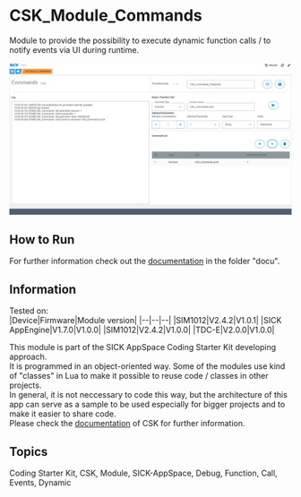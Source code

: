 # CSK_Module_Commands

Module to provide the possibility to execute dynamic function calls / to notify events via UI during runtime.

![](./docu/media/UI_Screenshot.png)

## How to Run

For further information check out the [documentation](https://raw.githack.com/SICKAppSpaceCodingStarterKit/CSK_Module_Commands/main/docu/CSK_Module_Commands.html) in the folder "docu".

## Information

Tested on:  
|Device|Firmware|Module version|
|--|--|--|
|SIM1012|V2.4.2|V1.0.1|
|SICK AppEngine|V1.7.0|V1.0.0|
|SIM1012|V2.4.2|V1.0.0|
|TDC-E|V2.0.0|V1.0.0|

This module is part of the SICK AppSpace Coding Starter Kit developing approach.  
It is programmed in an object-oriented way. Some of the modules use kind of "classes" in Lua to make it possible to reuse code / classes in other projects.  
In general, it is not neccessary to code this way, but the architecture of this app can serve as a sample to be used especially for bigger projects and to make it easier to share code.  
Please check the [documentation](https://github.com/SICKAppSpaceCodingStarterKit/.github/blob/main/docu/SICKAppSpaceCodingStarterKit_Documentation.md) of CSK for further information.  

## Topics

Coding Starter Kit, CSK, Module, SICK-AppSpace, Debug, Function, Call, Events, Dynamic
